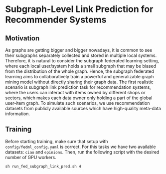 # Subgraph-Level Link Prediction for Recommender Systems

## Motivation 

As graphs are getting bigger and bigger nowadays, it is common to see their subgraphs
separately collected and stored in multiple local systems. Therefore, it is natural to
consider the subgraph federated learning setting, where each local user/system holds
a small subgraph that may be biased from the distribution of the whole graph.
Hence, the subgraph federated learning aims to collaboratively train a powerful
and generalizable graph mining model without directly sharing their graph data. The first realistic scenario is subgraph link prediction task for recommendation
systems, where the users can interact with items owned by different shops or sectors, which
makes each data owner only holding a part of the global user-item graph. To simulate such
scenarios, we use recommendation datasets from publicly available sources  which have high-quality meta-data information.

## Training
Before starting training, make sure that setup with  `config/fedml_config.yaml` is correct. For this tasks we have two available datasets:  `ciao` and `epinions`. Then, run the following script with the desired number of GPU workers.
```
sh run_fed_subgraph_link_pred.sh 4
```
